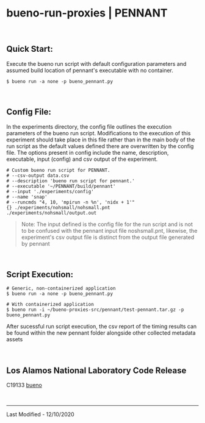 # bueno-run-proxies | PENNANT

<br/>

## Quick Start:
Execute the bueno run script with default configuration parameters and
assumed build location of pennant's executable with no container.
```Shell
$ bueno run -a none -p bueno_pennant.py
```

<br/>

## Config File:
In the experiments directory, the config file outlines the execution parameters
of the bueno run script. Modifications to the execution of this experiment
should take place in this file rather than in the main body of the run script
as the default values defined there are overwritten by the config file. The
options present in config include the name, description, executable, input 
(config) and csv output of the experiment.
```
# Custom bueno run script for PENNANT.
# --csv-output data.csv
# --description 'bueno run script for pennant.'
# --executable '~/PENNANT/build/pennant'
# --input './experiments/config'
# --name 'snap'
# --runcmds "4, 10, 'mpirun -n %n', 'nidx + 1'"
{} ./experiments/nohsmall/nohsmall.pnt ./experiments/nohsmall/output.out
```

> Note:
> The input defined is the config file for the run script and is not to be
> confused with the pennant input file noshsmall.pnt, likewise, the
> experiment's csv output file is distinct from the output file generated by
> pennant

<br/>

## Script Execution:
```Shell
# Generic, non-containerized application
$ bueno run -a none -p bueno_pennant.py

# With containerized application
$ bueno run -i ~/bueno-proxies-src/pennant/test-pennant.tar.gz -p 
bueno_pennant.py
```

After sucessful run script execution, the csv report of the timing results
can be found within the new pennant folder alongside other collected metadata
assets

<br/>

## Los Alamos National Laboratory Code Release
C19133 [bueno](https://github.com/lanl/bueno)

<br/>

-------------------------------------------------------------------------------
Last Modified - 12/10/2020